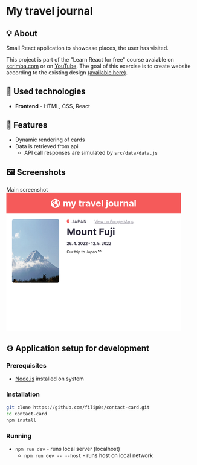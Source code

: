 # My travel journal

## 💡 About

Small React application to showcase places, the user has visited.

This project is part of the "Learn React for free"
course avaiable on [scrimba.com](https://scrimba.com/learn/learnreact) or
on [YouTube](https://youtu.be/bMknfKXIFA8).
The goal of this exercise is to create website according
to the existing design
[(available here)](https://www.figma.com/file/QG4cOExkdbIbhSfWJhs2gs/Travel-Journal).


## 🧰 Used technologies
- **Frontend** - HTML, CSS, React


## 🎉 Features
- Dynamic rendering of cards
- Data is retrieved from api
  - API call responses are simulated by `src/data/data.js`

## 🖼️ Screenshots

Main screenshot  
![Screenshot](resources/screenshot.png)


## ⚙️ Application setup for development
### Prerequisites
- [Node.js](https://nodejs.org/en/download/) installed on system

### Installation
```bash
git clone https://github.com/filip0s/contact-card.git
cd contact-card
npm install 
```

### Running
- `npm run dev` - runs local server (localhost)
  - `npm run dev -- --host` - runs host on local network